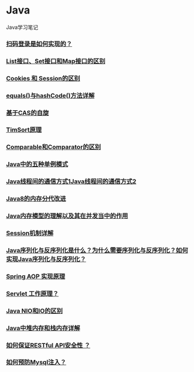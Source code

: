 # Java
Java学习笔记
### [扫码登录是如何实现的？](https://www.jianshu.com/p/7f072ac61763) 
### [List接口、Set接口和Map接口的区别](http://blog.csdn.net/zcg_java/article/details/43232251)
### [Cookies 和 Session的区别](http://blog.csdn.net/axin66ok/article/details/6175522)
### [equals()与hashCode()方法详解](http://www.cnblogs.com/Qian123/p/5703507.html)
### [基于CAS的自旋](https://www.kancloud.cn/seaboat/java-concurrent/117870)
### [TimSort原理](https://baike.baidu.com/item/TimSort/10279720?fr=aladdin)
### [Comparable和Comparator的区别](http://www.cnblogs.com/szlbm/p/5504634.html)
### [Java中的五种单例模式](http://www.cnblogs.com/hupp/p/4487521.html)
### [Java线程间的通信方式1](http://www.cnblogs.com/mengdd/archive/2013/02/20/2917956.html)[Java线程间的通信方式2](http://www.jb51.net/article/84213.htm)
### [Java8的内存分代改进](http://blog.csdn.net/chlu113/article/details/51890469)
### [Java内存模型的理解以及其在并发当中的作用](http://www.cnblogs.com/_popc/p/6096517.html)
### [Session机制详解](http://justsee.iteye.com/blog/1570652)
### [Java序列化与反序列化是什么？为什么需要序列化与反序列化？如何实现Java序列化与反序列化？](http://blog.csdn.net/wangloveall/article/details/7992448/)
### [Spring AOP 实现原理](http://blog.csdn.net/moreevan/article/details/11977115/)
### [Servlet 工作原理？](https://www.ibm.com/developerworks/cn/java/j-lo-servlet/)
### [Java NIO和IO的区别](http://www.jb51.net/article/50621.htm)
### [Java中堆内存和栈内存详解](http://www.cnblogs.com/whgw/archive/2011/09/29/2194997.html)
### [如何保证RESTful API安全性 ？](http://blog.csdn.net/ywk253100/article/details/25654101)
### [如何预防Mysql注入？](http://www.jb51.net/article/87948.htm)
